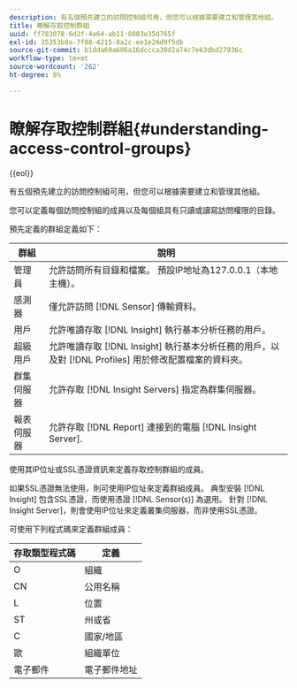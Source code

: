 ```yaml
---
description: 有五個預先建立的訪問控制組可用，但您可以根據需要建立和管理其他組。
title: 瞭解存取控制群組
uuid: ff783078-6d2f-4a64-ab11-8083e35d765f
exl-id: 35353b0a-7f08-4215-8a2c-ee1e26d9f5db
source-git-commit: b1dda69a606a16dccca30d2a74c7e63dbd27936c
workflow-type: tm+mt
source-wordcount: '262'
ht-degree: 8%

---
```


# 瞭解存取控制群組{#understanding-access-control-groups}

{{eol}}

有五個預先建立的訪問控制組可用，但您可以根據需要建立和管理其他組。

您可以定義每個訪問控制組的成員以及每個組具有只讀或讀寫訪問權限的目錄。

預先定義的群組定義如下：

| 群組 | 說明 |
|---|---|
| 管理員 | 允許訪問所有目錄和檔案。 預設IP地址為127.0.0.1（本地主機）。 |
| 感測器 | 僅允許訪問 [!DNL Sensor] 傳輸資料。 |
| 用戶 | 允許唯讀存取 [!DNL Insight] 執行基本分析任務的用戶。 |
| 超級用戶 | 允許唯讀存取 [!DNL Insight] 執行基本分析任務的用戶，以及對 [!DNL Profiles] 用於修改配置檔案的資料夾。 |
| 群集伺服器 | 允許存取 [!DNL Insight Servers] 指定為群集伺服器。 |
| 報表伺服器 | 允許存取 [!DNL Report] 連接到的電腦 [!DNL Insight Server]. |

使用其IP位址或SSL憑證資訊來定義存取控制群組的成員。

如果SSL憑證無法使用，則可使用IP位址來定義群組成員。 典型安裝 [!DNL Insight] 包含SSL憑證，而使用憑證 [!DNL Sensor(s)] 為選用。 針對 [!DNL Insight Server]，則會使用IP位址來定義叢集伺服器，而非使用SSL憑證。

可使用下列程式碼來定義群組成員：

| 存取類型程式碼 | 定義 |
|---|---|
| O | 組織 |
| CN | 公用名稱 |
| L | 位置 |
| ST | 州或省 |
| C | 國家/地區 |
| 歐 | 組織單位 |
| 電子郵件 | 電子郵件地址 |
